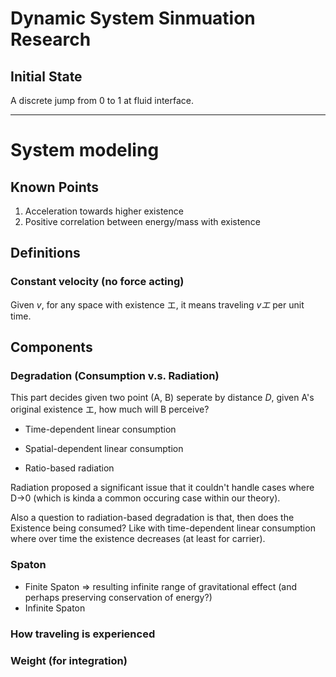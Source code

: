 # Dynamic System Sinmuation Research

## Initial State
A discrete jump from 0 to 1 at fluid interface. 

---

# System modeling

## Known Points

1. Acceleration towards higher existence
2. Positive correlation between energy/mass with existence

## Definitions

### Constant velocity (no force acting)

Given $v$, for any space with existence エ, it means traveling $vエ$ per unit time.

## Components

### Degradation (Consumption v.s. Radiation)

This part decides given two point (A, B) seperate by distance $D$, given A's original existence エ, how much will B perceive?

- Time-dependent linear consumption
- Spatial-dependent linear consumption

- Ratio-based radiation

Radiation proposed a significant issue that it couldn't handle cases where D->0 (which is kinda a common occuring case within our theory).

Also a question to radiation-based degradation is that, then does the Existence being consumed? Like with time-dependent linear consumption where over time the existence decreases (at least for carrier).

### Spaton

- Finite Spaton => resulting infinite range of gravitational effect (and perhaps preserving conservation of energy?)
- Infinite Spaton

### How traveling is experienced

### Weight (for integration)
